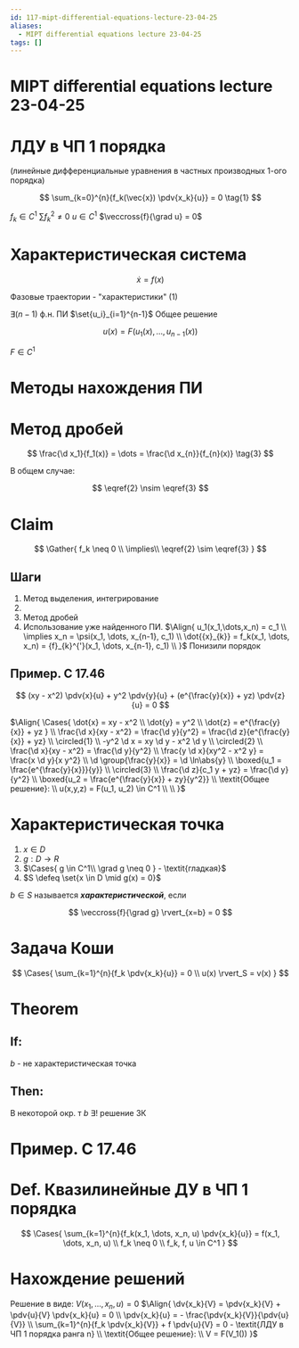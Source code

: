 ```yaml
---
id: 117-mipt-differential-equations-lecture-23-04-25
aliases:
  - MIPT differential equations lecture 23-04-25
tags: []
---
```


# MIPT differential equations lecture 23-04-25

# ЛДУ в ЧП 1 порядка

(линейные дифференциальные уравнения в частных производных 1-ого порядка)

$$
\sum_{k=0}^{n}{f_k(\vec{x}) \pdv{x_k}{u}} = 0
\tag{1}
$$

$f_k \in C^1$
$\sum f_k^2 \neq 0$
$u \in C^1$
$\veccross{f}{\grad u} = 0$

# Характеристическая система

$$
\dot{x} = f(x)
\tag{2}
$$

Фазовые траектории - "характеристики" (1)

$\exists (n-1)$ ф.н. ПИ $\set{u_i}_{i=1}^{n-1}$
Общее решение

$$
u(x) = F(u_1(x), \ldots, u_{n-1}(x))
$$

$F \in C^1$

# Методы нахождения ПИ

# Метод дробей

$$
\frac{\d x_1}{f_1(x)} = \dots = \frac{\d x_{n}}{f_{n}(x)}
\tag{3}
$$

В общем случае:

$$
\eqref{2} \nsim \eqref{3}
$$

# Claim

$$
\Gather{
f_k \neq 0 \\
\implies\\
\eqref{2} \sim \eqref{3}
}
$$

## Шаги

1. Метод выделения, интегрирование
2.
3. Метод дробей
4. Использование уже найденного ПИ.
   $\Align{
u_1(x_1,\dots,x_n) = c_1 \\
\implies x_n = \psi(x_1, \dots, x_{n-1}, c_1) \\
\dot{{x}_{k}} = f_k(x_1, \dots, x_n) = {f}_{k}^{'}(x_1, \dots, x_{n-1}, c_1) \\
}$
   Понизили порядок

## Пример. C 17.46

$$
(xy - x^2) \pdv{x}{u} + y^2 \pdv{y}{u} + (e^{\frac{y}{x}} + yz) \pdv{z}{u} = 0
$$

$\Align{
\Cases{
\dot{x} = xy - x^2 \\
\dot{y} = y^2 \\
\dot{z} = e^{\frac{y}{x}} + yz
} \\
\frac{\d x}{xy - x^2} = \frac{\d y}{y^2} = \frac{\d z}{e^{\frac{y}{x}} + yz} \\
\circled{1} \\
-y^2 \d x = xy \d y - x^2 \d y \\
\circled{2} \\
\frac{\d x}{xy - x^2} = \frac{\d y}{y^2} \\
\frac{y \d x}{xy^2 - x^2 y} = \frac{x \d y}{x y^2} \\
\d \group{\frac{y}{x}} = \d \ln\abs{y} \\
\boxed{u_1 = \frac{e^{\frac{y}{x}}}{y}} \\
\circled{3} \\
\frac{\d z}{c_1 y + yz} = \frac{\d y}{y^2} \\
\boxed{u_2 = \frac{e^{\frac{y}{x}} + zy}{y^2}} \\
\textit{Общее решение}: \\
u(x,y,z) = F(u_1, u_2) \in C^1 \\
\\
}$

# Характеристическая точка

1. $x \in D$
2. $g: D \to R$
3. $\Cases{
g \in C^1\\
\grad g \neq 0
} - \textit{гладкая}$
4. $S \defeq \set{x \in D \mid g(x) = 0}$

$b \in S$ называется **_характеристической_**, если

$$
\veccross{f}{\grad g} \rvert_{x=b} = 0
$$

# Задача Коши

$$
\Cases{
\sum_{k=1}^{n}{f_k \pdv{x_k}{u}} = 0 \\
u(x) \rvert_S = v(x)
}
$$

# Theorem

## If:

$b$ - не характеристическая точка

## Then:

В некоторой окр. т $b$ $\exists!$ решение ЗК

# Пример. C 17.46

# Def. Квазилинейные ДУ в ЧП 1 порядка

$$
\Cases{
\sum_{k=1}^{n}{f_k(x_1, \dots, x_n, u) \pdv{x_k}{u}} = f(x_1, \dots, x_n, u) \\
f_k \neq 0 \\
f_k, f, u \in C^1
}
$$

# Нахождение решений

Решение в виде: $V(x_1,\dots,x_n, u) = 0$
$\Align{
\dv{x_k}{V} = \pdv{x_k}{V} + \pdv{u}{V} \pdv{x_k}{u} = 0 \\
\pdv{x_k}{u} = - \frac{\pdv{x_k}{V}}{\pdv{u}{V}} \\
\sum_{k=1}^{n}{f_k \pdv{x_k}{V}} + f \pdv{u}{V} = 0 -
\textit{ЛДУ в ЧП 1 порядка ранга n} \\
\textit{Общее решение}: \\
V = F(V_1())
}$
